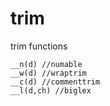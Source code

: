 # trim
trim functions
```
__n(d) //numable
__w(d) //wraptrim
__c(d) //commenttrim
__l(d,ch) //biglex
```
